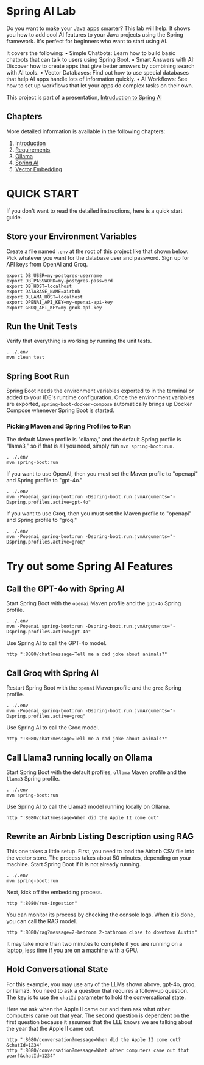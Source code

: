 # Spring AI Lab

Do you want to make your Java apps smarter? This lab will help. It shows you how to add cool AI features to your Java projects using the Spring 
framework. It's perfect for beginners who want to start using AI.

It covers the following:
• Simple Chatbots: Learn how to build basic chatbots that can talk to users using Spring Boot.
• Smart Answers with AI: Discover how to create apps that give better answers by combining search with AI tools.
• Vector Databases: Find out how to use special databases that help AI apps handle lots of information quickly.
• AI Workflows: See how to set up workflows that let your apps do complex tasks on their own.

This project is part of a presentation, [Intruduction to Spring AI](src%2Fmain%2Fresources%2Fstatic%2Fdocs%2FSLIDES.pptx)

## Chapters
More detailed information is available in the following chapters: 
1) [Introduction](src%2Fmain%2Fresources%2Fstatic%2Fdocs%2F1-Introduction.md)
2) [Requirements](src%2Fmain%2Fresources%2Fstatic%2Fdocs%2F2-Requirements.md)
3) [Ollama](src%2Fmain%2Fresources%2Fstatic%2Fdocs%2F3-Ollama.md)
4) [Spring AI](src%2Fmain%2Fresources%2Fstatic%2Fdocs%2F4-Spring-AI.md)
5) [Vector Embedding](src%2Fmain%2Fresources%2Fstatic%2Fdocs%2F5-Vector-Embedding.md)

# QUICK START
If you don't want to read the detailed instructions, here is a quick start guide.

## Store your Environment Variables

Create a file named `.env` at the root of this project like that shown below. Pick whatever you want for the database user and password.
Sign up for API keys from OpenAI and Groq. 

```shell
export DB_USER=my-postgres-username
export DB_PASSWORD=my-postgres-password
export DB_HOST=localhost
export DATABASE_NAME=airbnb
export OLLAMA_HOST=localhost
export OPENAI_API_KEY=my-openai-api-key
export GROQ_API_KEY=my-grok-api-key
```

## Run the Unit Tests
Verify that everything is working by running the unit tests.

```shell
. ./.env
mvn clean test
```

## Spring Boot Run

Spring Boot needs the environment variables exported to in the terminal or added to your IDE's runtime configuration. 
Once the environment variables are exported, `spring-boot-docker-compose` automatically brings up Docker Compose whenever 
Spring Boot is started.

### Picking Maven and Spring Profiles to Run

The default Maven profile is "ollama," and the default Spring profile is "llama3," so if that is all you need,
simply run `mvn spring-boot:run.`

```shell
. ./.env
mvn spring-boot:run 
```

If you want to use OpenAI, then you must set the Maven profile to "openapi" and Spring profile to "gpt-4o."

```shell
. ./.env
mvn -Popenai spring-boot:run -Dspring-boot.run.jvmArguments="-Dspring.profiles.active=gpt-4o"
```

If you want to use Groq, then you must set the Maven profile to "openapi" and Spring profile to "groq."

```shell
. ./.env
mvn -Popenai spring-boot:run -Dspring-boot.run.jvmArguments="-Dspring.profiles.active=groq"
```

# Try out some Spring AI Features

## Call the GPT-4o with Spring AI

Start Spring Boot with the `openai` Maven profile and the `gpt-4o` Spring profile.  
```shell
. ./.env
mvn -Popenai spring-boot:run -Dspring-boot.run.jvmArguments="-Dspring.profiles.active=gpt-4o"
```

Use Spring AI to call the GPT-4o model. 
```shell
http ":8080/chat?message=Tell me a dad joke about animals?"
```

## Call Groq with Spring AI

Restart Spring Boot with the `openai` Maven profile and the `groq` Spring profile.
```shell
. ./.env
mvn -Popenai spring-boot:run -Dspring-boot.run.jvmArguments="-Dspring.profiles.active=groq"
```
Use Spring AI to call the Groq model.
```shell
http ":8080/chat?message=Tell me a dad joke about animals?"
```

## Call Llama3 running locally on Ollama

Start Spring Boot with the default profiles, `ollama` Maven profile and the `llama3` Spring profile.
```shell
. ./.env
mvn spring-boot:run
```

Use Spring AI to call the Llama3 model running locally on Ollama.
```shell
http ":8080/chat?message=When did the Apple II come out"
```

## Rewrite an Airbnb Listing Description using RAG

This one takes a little setup. First, you need to load the Airbnb CSV file into the vector store.
The process takes about 50 minutes, depending on your machine. Start Spring Boot if it is not already running.

```shell
. ./.env
mvn spring-boot:run
```

Next, kick off the embedding process.

```shell
http ":8080/run-ingestion"
```
You can monitor its process by checking the console logs. When it is done, you can call the RAG model.

```shell
http ":8080/rag?message=2-bedroom 2-bathroom close to downtown Austin"
```

It may take more than two minutes to complete if you are running on a laptop, less time if you are on a machine with a GPU.

## Hold Conversational State

For this example, you may use any of the LLMs shown above, gpt-4o, groq, or llama3. You need to ask a question that 
requires a follow-up question. The key is to use the `chatId` parameter to hold the conversational state. 

Here we ask when the Apple II came out and then ask what other computers came out that year. The second question is 
dependent on the first question because it assumes that the LLE knows we are talking about the year that the Apple II came out.
```shell
http ":8080/conversation?message=When did the Apple II come out?&chatId=1234"
http ":8080/conversation?message=What other computers came out that year?&chatId=1234"
```